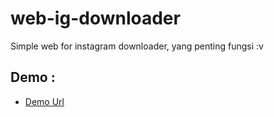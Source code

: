 # web-ig-downloader

Simple web for instagram downloader, yang penting fungsi :v

## Demo :
- [Demo Url]()

